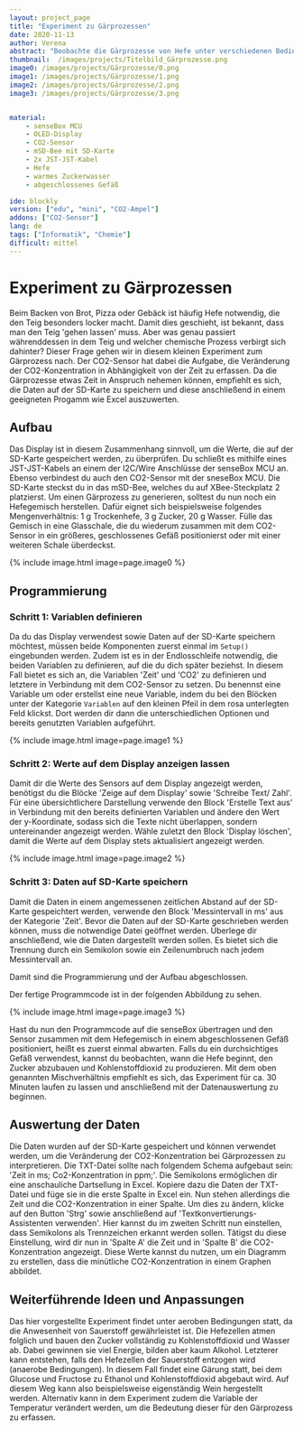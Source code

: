```yaml
---
layout: project_page
title: "Experiment zu Gärprozessen"
date: 2020-11-13
author: Verena
abstract: "Beobachte die Gärprozesse von Hefe unter verschiedenen Bedingungen"
thumbnail:  /images/projects/Titelbild_Gärprozesse.png
image0: /images/projects/Gärprozesse/0.png
image1: /images/projects/Gärprozesse/1.png
image2: /images/projects/Gärprozesse/2.png
image3: /images/projects/Gärprozesse/3.png


material:
    - senseBox MCU
    - OLED-Display
    - CO2-Sensor
    - mSD-Bee mit SD-Karte
    - 2x JST-JST-Kabel
    - Hefe
    - warmes Zuckerwasser
    - abgeschlossenes Gefäß

ide: blockly
version: ["edu", "mini", "CO2-Ampel"]   
addons: ["CO2-Sensor"] 
lang: de
tags: ["Informatik", "Chemie"]
difficult: mittel
---
```

<head><title>Experiment zu Gärprozessen</title></head>

# Experiment zu Gärprozessen
Beim Backen von Brot, Pizza oder Gebäck ist häufig Hefe notwendig, die den Teig besonders locker macht. Damit dies geschieht, ist bekannt, dass man den Teig 'gehen lassen' muss. Aber was genau passiert währenddessen in dem Teig und welcher chemische Prozess verbirgt sich dahinter? Dieser Frage gehen wir in diesem kleinen Experiment zum Gärprozess nach.
Der CO2-Sensor hat dabei die Aufgabe, die Veränderung der CO2-Konzentration in Abhängigkeit von der Zeit zu erfassen. Da die Gärprozesse etwas Zeit in Anspruch nehemen können, empfiehlt es sich, die Daten auf der SD-Karte zu speichern und diese anschließend in einem geeigneten Progamm wie Excel auszuwerten.   

## Aufbau
Das Display ist in diesem Zusammenhang sinnvoll, um die Werte, die auf der SD-Karte gespeichert werden, zu überprüfen. Du schließt es mithilfe eines JST-JST-Kabels an einem der I2C/Wire Anschlüsse der senseBox MCU an. Ebenso verbindest du auch den CO2-Sensor mit der sneseBox MCU. Die SD-Karte steckst du in das mSD-Bee, welches du auf XBee-Steckplatz 2 platzierst. Um einen Gärprozess zu generieren, solltest du nun noch ein Hefegemisch herstellen. Dafür eignet sich beispielsweise folgendes Mengenverhältnis: 1 g Trockenhefe, 3 g Zucker, 20 g Wasser. Fülle das Gemisch in eine Glasschale, die du wiederum zusammen mit dem CO2-Sensor in ein größeres, geschlossenes Gefäß positionierst oder mit einer weiteren Schale überdeckst.  

{% include image.html image=page.image0 %}

## Programmierung
### Schritt 1: Variablen definieren
Da du das Display verwendest sowie Daten auf der SD-Karte speichern möchtest, müssen beide Komponenten zuerst einmal im `Setup()` eingebunden werden. Zudem ist es in der Endlosschleife notwendig, die beiden Variablen zu definieren, auf die du dich später beziehst. In diesem Fall bietet es sich an, die Variablen 'Zeit' und 'CO2' zu definieren und letztere in Verbindung mit dem CO2-Sensor zu setzen. Du benennst eine Variable um oder erstellst eine neue Variable, indem du bei den Blöcken unter der Kategorie `Variablen` auf den kleinen Pfeil in dem rosa unterlegten Feld klickst. Dort werden dir dann die unterschiedlichen Optionen und bereits genutzten Variablen aufgeführt.

{% include image.html image=page.image1 %}

### Schritt 2: Werte auf dem Display anzeigen lassen
Damit dir die Werte des Sensors auf dem Display angezeigt werden, benötigst du die Blöcke 'Zeige auf dem Display' sowie 'Schreibe Text/ Zahl'. Für eine übersichtlichere Darstellung verwende den Block 'Erstelle Text aus' in Verbindung mit den bereits definierten Variablen und ändere den Wert der y-Koordinate, sodass sich die Texte nicht überlappen, sondern untereinander angezeigt werden. Wähle zuletzt den Block 'Display löschen', damit die Werte auf dem Display stets aktualisiert angezeigt werden.  

{% include image.html image=page.image2 %}

### Schritt 3: Daten auf SD-Karte speichern
Damit die Daten in einem angemessenen zeitlichen Abstand auf der SD-Karte gespeichtert werden, verwende den Block 'Messintervall in ms' aus der Kategorie 'Zeit'. Bevor die Daten auf der SD-Karte geschrieben werden können, muss die notwendige Datei geöffnet werden. Überlege dir anschließend, wie die Daten dargestellt werden sollen. Es bietet sich die Trennung durch ein Semikolon sowie ein Zeilenumbruch nach jedem Messintervall an. 

Damit sind die Programmierung und der Aufbau abgeschlossen. 

Der fertige Programmcode ist in der folgenden Abbildung zu sehen.

{% include image.html image=page.image3 %}

Hast du nun den Programmcode auf die senseBox übertragen und den Sensor zusammen mit dem Hefegemisch in einem abgeschlossenen Gefäß positioniert, heißt es zuerst einmal abwarten. Falls du ein durchsichtiges Gefäß verwendest, kannst du beobachten, wann die Hefe beginnt, den Zucker abzubauen und Kohlenstoffdioxid zu produzieren. Mit dem oben genannten Mischverhältnis empfiehlt es sich, das Experiment für ca. 30 Minuten laufen zu lassen und anschließend mit der Datenauswertung zu beginnen. 

## Auswertung der Daten
Die Daten wurden auf der SD-Karte gespeichert und können verwendet werden, um die Veränderung der CO2-Konzentration bei Gärprozessen zu interpretieren. 
Die TXT-Datei sollte nach folgendem Schema aufgebaut sein: 'Zeit in ms; Co2-Konzentration in ppm;'. Die Semikolons ermöglichen dir eine anschauliche Dartsellung in Excel.
Kopiere dazu die Daten der TXT-Datei und füge sie in die erste Spalte in Excel ein. Nun stehen allerdings die Zeit und die CO2-Konzentration in einer Spalte. Um dies zu ändern, klicke auf den Button 'Strg' sowie anschließend auf 'Textkonvertierungs-Assistenten verwenden'. Hier kannst du im zweiten Schritt nun einstellen, dass Semikolons als Trennzeichen erkannt werden sollen. Tätigst du diese Einstellung, wird dir nun in 'Spalte A' die Zeit und in 'Spalte B' die CO2-Konzentration angezeigt. 
Diese Werte kannst du nutzen, um ein Diagramm zu erstellen, dass die minütliche CO2-Konzentration in einem Graphen abbildet.  

## Weiterführende Ideen und Anpassungen
Das hier vorgestellte Experiment findet unter aeroben Bedingungen statt, da die Anwesenheit von Sauerstoff gewährleistet ist. Die Hefezellen atmen folglich und bauen den Zucker vollständig zu Kohlenstoffdioxid und Wasser ab. Dabei gewinnen sie viel Energie, bilden aber kaum Alkohol. Letzterer kann entstehen, falls den Hefezellen der Sauerstoff entzogen wird (anaerobe Bedingungen). In diesem Fall findet eine Gärung statt, bei dem Glucose und Fructose zu Ethanol und Kohlenstoffdioxid abgebaut wird. Auf diesem Weg kann also beispielsweise eigenständig Wein hergestellt werden. Alternativ kann in dem Experiment zudem die Variable der Temperatur verändert werden, um die Bedeutung dieser für den Gärprozess zu erfassen. 

